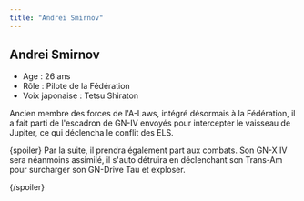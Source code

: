 ```yaml
---
title: "Andrei Smirnov"
---
```


Andrei Smirnov
--------------


- Age : 26 ans  
- Rôle : Pilote de la Fédération  
- Voix japonaise : Tetsu Shiraton


Ancien membre des forces de l'A-Laws, intégré désormais à la Fédération, il a fait parti de l'escadron de GN-IV envoyés pour intercepter le vaisseau de Jupiter, ce qui déclencha le conflit des ELS.


{spoiler}
Par la suite, il prendra également part aux combats. Son GN-X IV sera néanmoins assimilé, il s'auto détruira en déclenchant son Trans-Am pour surcharger son GN-Drive Tau et exploser.


{/spoiler}